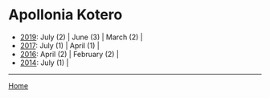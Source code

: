 # Apollonia Kotero

  * [2019](./apollonia-kotero-2019.md): 
      July (2) | 
      June (3) | 
      March (2) | 
  * [2017](./apollonia-kotero-2017.md): 
      July (1) | 
      April (1) | 
  * [2016](./apollonia-kotero-2016.md): 
      April (2) | 
      February (2) | 
  * [2014](./apollonia-kotero-2014.md): 
      July (1) | 

----

[Home](../)
